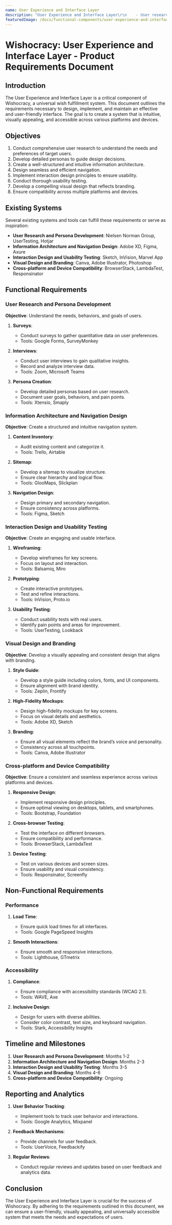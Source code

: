 ```yaml
---
name: User Experience and Interface Layer
description: "User Experience and Interface Layer\r\n    - User research and persona development\r\n    - Information architecture and navigation design\r\n    - Interaction design and usability testing\r\n    - Visual design and branding\r\n    - Cross-platform and device compatibility\r\n\r"
featuredImage: /docs/functional-components/user-experience-and-interface-layer.jpg
---
```


# Wishocracy: User Experience and Interface Layer - Product Requirements Document

## Introduction

The User Experience and Interface Layer is a critical component of Wishocracy, a universal wish fulfillment system. This document outlines the requirements necessary to design, implement, and maintain an effective and user-friendly interface. The goal is to create a system that is intuitive, visually appealing, and accessible across various platforms and devices.

## Objectives

1. Conduct comprehensive user research to understand the needs and preferences of target users.
2. Develop detailed personas to guide design decisions.
3. Create a well-structured and intuitive information architecture.
4. Design seamless and efficient navigation.
5. Implement interaction design principles to ensure usability.
6. Conduct thorough usability testing.
7. Develop a compelling visual design that reflects branding.
8. Ensure compatibility across multiple platforms and devices.

## Existing Systems

Several existing systems and tools can fulfill these requirements or serve as inspiration:

- **User Research and Persona Development**: Nielsen Norman Group, UserTesting, Hotjar
- **Information Architecture and Navigation Design**: Adobe XD, Figma, Axure
- **Interaction Design and Usability Testing**: Sketch, InVision, Marvel App
- **Visual Design and Branding**: Canva, Adobe Illustrator, Photoshop
- **Cross-platform and Device Compatibility**: BrowserStack, LambdaTest, Responsinator

## Functional Requirements

### User Research and Persona Development

**Objective**: Understand the needs, behaviors, and goals of users.

1. **Surveys**:

   - Conduct surveys to gather quantitative data on user preferences.
   - Tools: Google Forms, SurveyMonkey

2. **Interviews**:

   - Conduct user interviews to gain qualitative insights.
   - Record and analyze interview data.
   - Tools: Zoom, Microsoft Teams

3. **Persona Creation**:
   - Develop detailed personas based on user research.
   - Document user goals, behaviors, and pain points.
   - Tools: Xtensio, Smaply

### Information Architecture and Navigation Design

**Objective**: Create a structured and intuitive navigation system.

1. **Content Inventory**:

   - Audit existing content and categorize it.
   - Tools: Trello, Airtable

2. **Sitemap**:

   - Develop a sitemap to visualize structure.
   - Ensure clear hierarchy and logical flow.
   - Tools: GlooMaps, Slickplan

3. **Navigation Design**:
   - Design primary and secondary navigation.
   - Ensure consistency across platforms.
   - Tools: Figma, Sketch

### Interaction Design and Usability Testing

**Objective**: Create an engaging and usable interface.

1. **Wireframing**:

   - Develop wireframes for key screens.
   - Focus on layout and interaction.
   - Tools: Balsamiq, Miro

2. **Prototyping**:

   - Create interactive prototypes.
   - Test and refine interactions.
   - Tools: InVision, Proto.io

3. **Usability Testing**:
   - Conduct usability tests with real users.
   - Identify pain points and areas for improvement.
   - Tools: UserTesting, Lookback

### Visual Design and Branding

**Objective**: Develop a visually appealing and consistent design that aligns with branding.

1. **Style Guide**:

   - Develop a style guide including colors, fonts, and UI components.
   - Ensure alignment with brand identity.
   - Tools: Zeplin, Frontify

2. **High-Fidelity Mockups**:

   - Design high-fidelity mockups for key screens.
   - Focus on visual details and aesthetics.
   - Tools: Adobe XD, Sketch

3. **Branding**:
   - Ensure all visual elements reflect the brand’s voice and personality.
   - Consistency across all touchpoints.
   - Tools: Canva, Adobe Illustrator

### Cross-platform and Device Compatibility

**Objective**: Ensure a consistent and seamless experience across various platforms and devices.

1. **Responsive Design**:

   - Implement responsive design principles.
   - Ensure optimal viewing on desktops, tablets, and smartphones.
   - Tools: Bootstrap, Foundation

2. **Cross-browser Testing**:

   - Test the interface on different browsers.
   - Ensure compatibility and performance.
   - Tools: BrowserStack, LambdaTest

3. **Device Testing**:
   - Test on various devices and screen sizes.
   - Ensure usability and visual consistency.
   - Tools: Responsinator, Screenfly

## Non-Functional Requirements

### Performance

1. **Load Time**:

   - Ensure quick load times for all interfaces.
   - Tools: Google PageSpeed Insights

2. **Smooth Interactions**:
   - Ensure smooth and responsive interactions.
   - Tools: Lighthouse, GTmetrix

### Accessibility

1. **Compliance**:

   - Ensure compliance with accessibility standards (WCAG 2.1).
   - Tools: WAVE, Axe

2. **Inclusive Design**:
   - Design for users with diverse abilities.
   - Consider color contrast, text size, and keyboard navigation.
   - Tools: Stark, Accessibility Insights

## Timeline and Milestones

1. **User Research and Persona Development**: Months 1-2
2. **Information Architecture and Navigation Design**: Months 2-3
3. **Interaction Design and Usability Testing**: Months 3-5
4. **Visual Design and Branding**: Months 4-6
5. **Cross-platform and Device Compatibility**: Ongoing

## Reporting and Analytics

1. **User Behavior Tracking**:

   - Implement tools to track user behavior and interactions.
   - Tools: Google Analytics, Mixpanel

2. **Feedback Mechanisms**:

   - Provide channels for user feedback.
   - Tools: UserVoice, Feedbackify

3. **Regular Reviews**:
   - Conduct regular reviews and updates based on user feedback and analytics data.

## Conclusion

The User Experience and Interface Layer is crucial for the success of Wishocracy. By adhering to the requirements outlined in this document, we can ensure a user-friendly, visually appealing, and universally accessible system that meets the needs and expectations of users.

